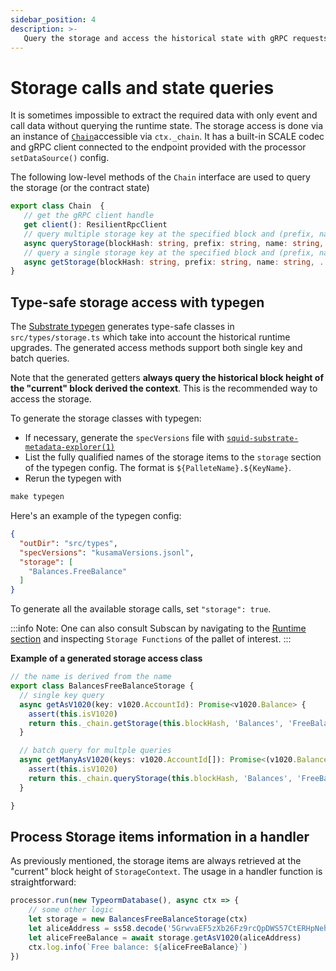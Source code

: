 ```yaml
---
sidebar_position: 4
description: >-
   Query the storage and access the historical state with gRPC requests to the node
---
```


# Storage calls and state queries

It is sometimes impossible to extract the required data with only event and call data without querying the runtime state.
The storage access is done via an instance of [`Chain`](https://github.com/subsquid/squid/blob/master/substrate-processor/src/chain.ts)accessible via `ctx._chain`. It has a built-in SCALE codec and gRPC client connected to the endpoint provided with the processor `setDataSource()` config. 

The following low-level methods of the `Chain` interface are used to query the storage (or the contract state)
```ts
export class Chain  {
   // get the gRPC client handle
   get client(): ResilientRpcClient
   // query multiple storage key at the specified block and (prefix, name). 
   async queryStorage(blockHash: string, prefix: string, name: string, keyList: any[][])
   // query a single storage key at the specified block and (prefix, name)
   async getStorage(blockHash: string, prefix: string, name: string, ...keys: any[])
}
```

## Type-safe storage access with typegen

The [Substrate typegen](/develop-a-squid/typegen) generates type-safe classes in `src/types/storage.ts` which take into account the historical runtime upgrades. The generated access methods support both single key and batch queries. 

Note that the generated getters **always query the historical block height of the "current" block derived the context**. This is the recommended way to access the storage.

To generate the storage classes with typegen:

* If necessary, generate the `specVersions` file with [`squid-substrate-metadata-explorer(1)`](https://github.com/subsquid/squid/tree/master/substrate-metadata-explorer)
* List the fully qualified names of the storage items to the `storage` section of the typegen config. The format is `${PalleteName}.${KeyName}`.
* Rerun the typegen with

```ts
make typegen
```

Here's an example of the typegen config:

```json
{
  "outDir": "src/types",
  "specVersions": "kusamaVersions.jsonl", 
  "storage": [
    "Balances.FreeBalance" 
  ]
}
```

To generate all the available storage calls, set `"storage": true`.

:::info
Note: One can also consult Subscan by navigating to the [Runtime section](https://kusama.subscan.io/runtime) and inspecting `Storage Functions` of the pallet of interest.
:::

**Example of a generated storage access class**

```typescript
// the name is derived from the name
export class BalancesFreeBalanceStorage {
  // single key query
  async getAsV1020(key: v1020.AccountId): Promise<v1020.Balance> {
    assert(this.isV1020)
    return this._chain.getStorage(this.blockHash, 'Balances', 'FreeBalance', key)
  }

  // batch query for multple queries
  async getManyAsV1020(keys: v1020.AccountId[]): Promise<(v1020.Balance)[]> {
    assert(this.isV1020)
    return this._chain.queryStorage(this.blockHash, 'Balances', 'FreeBalance', keys.map(k => [k]))
  }

}
```

## Process Storage items information in a handler

As previously mentioned, the storage items are always retrieved at the "current" block height of `StorageContext`. The usage in a handler function is straightforward:

```typescript
processor.run(new TypeormDatabase(), async ctx => {
    // some other logic
    let storage = new BalancesFreeBalanceStorage(ctx)
    let aliceAddress = ss58.decode('5GrwvaEF5zXb26Fz9rcQpDWS57CtERHpNehXCPcNoHGKutQY').bytes
    let aliceFreeBalance = await storage.getAsV1020(aliceAddress)
    ctx.log.info(`Free balance: ${aliceFreeBalance}`)
})
```

